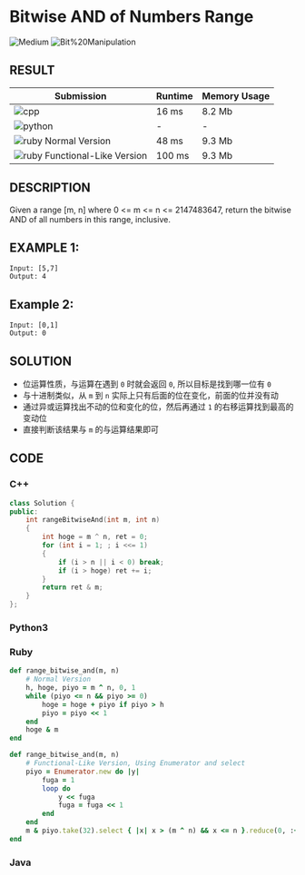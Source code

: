 # Bitwise AND of Numbers Range

![Medium](https://img.shields.io/badge/-Medium-f0ad4e.svg) ![Bit%20Manipulation](https://img.shields.io/badge/-Bit%20Manipulation-007ec6.svg)

## RESULT

| Submission                                                                              | Runtime | Memory Usage |
| --------------------------------------------------------------------------------------- | ------- | ------------ |
| ![cpp](https://img.shields.io/badge/leetcode201-cpp-f34b7d.svg)                         | 16 ms   | 8.2 Mb       |
| ![python](https://img.shields.io/badge/leetcode201-py-3572A5.svg)                       | -       | -            |
| ![ruby](https://img.shields.io/badge/leetcode201-rb-701516.svg) Normal Version          | 48 ms   | 9.3 Mb       |
| ![ruby](https://img.shields.io/badge/leetcode201-rb-701516.svg) Functional-Like Version | 100 ms  | 9.3 Mb       |

## DESCRIPTION

Given a range [m, n] where 0 <= m <= n <= 2147483647, return the bitwise AND of all numbers in this range, inclusive.

## EXAMPLE 1:

```plain
Input: [5,7]
Output: 4
```

## Example 2:

```plain
Input: [0,1]
Output: 0
```

## SOLUTION

* 位运算性质，与运算在遇到 `0` 时就会返回 `0`, 所以目标是找到哪一位有 `0`
* 与十进制类似，从 `m` 到 `n` 实际上只有后面的位在变化，前面的位并没有动
* 通过异或运算找出不动的位和变化的位，然后再通过 `1` 的右移运算找到最高的变动位
* 直接判断该结果与 `m` 的与运算结果即可 

## CODE

### C++

```cpp
class Solution {
public:
    int rangeBitwiseAnd(int m, int n)
    {
        int hoge = m ^ n, ret = 0;
        for (int i = 1; ; i <<= 1)
        {
            if (i > n || i < 0) break;
            if (i > hoge) ret += i;
        }
        return ret & m;
    }
};
```

### Python3

### Ruby

```ruby
def range_bitwise_and(m, n)
    # Normal Version
    h, hoge, piyo = m ^ n, 0, 1
    while (piyo <= n && piyo >= 0)
        hoge = hoge + piyo if piyo > h
        piyo = piyo << 1
    end
    hoge & m
end

def range_bitwise_and(m, n)
    # Functional-Like Version, Using Enumerator and select
    piyo = Enumerator.new do |y|
        fuga = 1
        loop do
            y << fuga
            fuga = fuga << 1
        end
    end
    m & piyo.take(32).select { |x| x > (m ^ n) && x <= n }.reduce(0, :+)
end
```

### Java
